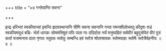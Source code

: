 +++
title = "०४ गन्तेयान्ति सवना"

+++

इन्द्रः हरिभ्यां स्वकीयाभ्यां इयन्ति हृदयस्थानानि त्रीणि सवना सवनानि गन्ता गमनशीलोभवतु कीदृशः वज्रं स्वकीयमयुधं बभ्रि- र्भर्ता धारकः सोममभिषुतं पपिः पाता गाः ददिर्दाता नर्यं मनुष्यहितं सर्ववीरं बहुपुत्रोपेतं वीरं पुत्रं कर्ता यजमानाय दाता गृणतः स्तुवतः स्तोतुः सम्बन्धि हवं स्तोत्रं श्रोताश्रावकः स्तोमवाहाः स्तोमैः स्तोत्रैर्वहनीयः ॥ ४ ॥